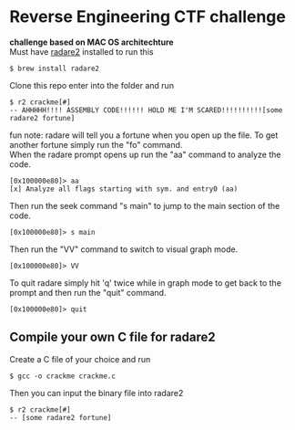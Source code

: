 # Reverse Engineering CTF challenge 
**challenge based on MAC OS architechture**   
Must have [radare2](https://github.com/radareorg/radare2) installed to run this
```
$ brew install radare2
```
Clone this repo enter into the folder and run
```
$ r2 crackme[#]
-- AHHHHH!!!! ASSEMBLY CODE!!!!!! HOLD ME I'M SCARED!!!!!!!!!![some radare2 fortune]
```
fun note: radare will tell you a fortune when you open up the file. To get another fortune simply run the "fo" command.   
When the radare prompt opens up run the "aa" command to analyze the code.
```
[0x100000e80]> aa
[x] Analyze all flags starting with sym. and entry0 (aa)
```
Then run the seek command "s main" to jump to the main section of the code.
```
[0x100000e80]> s main
``` 
Then run the "VV" command to switch to visual graph mode.
```
[0x100000e80]> VV
```
To quit radare simply hit 'q' twice while in graph mode to get back to the prompt and then run the "quit" command.
```
[0x100000e80]> quit
```

## Compile your own C file for radare2
Create a C file of your choice and run
```
$ gcc -o crackme crackme.c
```
Then you can input the binary file into radare2
```
$ r2 crackme[#]
-- [some radare2 fortune]
```